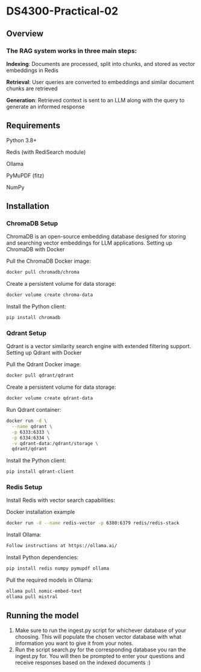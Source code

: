 # DS4300-Practical-02


## Overview
### The RAG system works in three main steps:

<b>Indexing</b>: Documents are processed, split into chunks, and stored as vector embeddings in Redis

<b>Retrieval</b>: User queries are converted to embeddings and similar document chunks are retrieved

<b>Generation</b>: Retrieved context is sent to an LLM along with the query to generate an informed response

## Requirements

Python 3.8+

Redis (with RediSearch module)

Ollama

PyMuPDF (fitz)

NumPy

## Installation

### ChromaDB Setup
ChromaDB is an open-source embedding database designed for storing and searching vector embeddings for LLM applications.
Setting up ChromaDB with Docker

Pull the ChromaDB Docker image:

```bash
docker pull chromadb/chroma
```
Create a persistent volume for data storage:
```bash
docker volume create chroma-data
```
Install the Python client:
```bash 
pip install chromadb
```

### Qdrant Setup
Qdrant is a vector similarity search engine with extended filtering support.
Setting up Qdrant with Docker

Pull the Qdrant Docker image:
```bash
docker pull qdrant/qdrant
```

Create a persistent volume for data storage:
```bash
docker volume create qdrant-data
```

Run Qdrant container:
```bash
docker run -d \
  --name qdrant \
  -p 6333:6333 \
  -p 6334:6334 \
  -v qdrant-data:/qdrant/storage \
  qdrant/qdrant
```
Install the Python client:
```bash
pip install qdrant-client
```

### Redis Setup
Install Redis with vector search capabilities:

Docker installation example
```bash
docker run -d --name redis-vector -p 6380:6379 redis/redis-stack
```

Install Ollama:

```bash
Follow instructions at https://ollama.ai/
```

Install Python dependencies:

```bash
pip install redis numpy pymupdf ollama
```

Pull the required models in Ollama:

```bash
ollama pull nomic-embed-text
ollama pull mistral
```
## Running the model

1. Make sure to run the ingest.py script for whichever database of your choosing. This will populate the chosen vector database with what information you want to give it from your notes.
2. Run the script search.py for the corresponding database you ran the ingest.py for. You will then be prompted to enter your questions and receive responses based on the indexed documents :)

